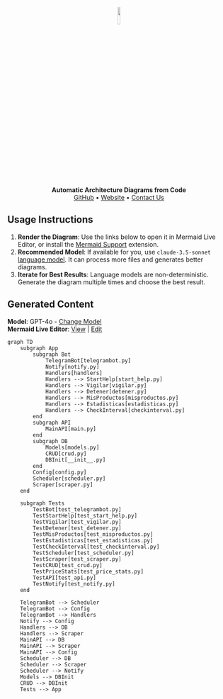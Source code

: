 <p align="center">
    <a href="https://swark.io">
        <img src="https://raw.githubusercontent.com/swark-io/swark/refs/heads/main/assets/logo/swark-logo-dark-mode.png" width="10%" />
    </a>
</p>
<p align="center">
    <b>Automatic Architecture Diagrams from Code</b><br />
    <a href="https://github.com/swark-io/swark">GitHub</a> • <a href="https://swark.io">Website</a> • <a href="mailto:contact@swark.io">Contact Us</a>
</p>

## Usage Instructions

1. **Render the Diagram**: Use the links below to open it in Mermaid Live Editor, or install the [Mermaid Support](https://marketplace.visualstudio.com/items?itemName=bierner.markdown-mermaid) extension.
2. **Recommended Model**: If available for you, use `claude-3.5-sonnet` [language model](vscode://settings/swark.languageModel). It can process more files and generates better diagrams.
3. **Iterate for Best Results**: Language models are non-deterministic. Generate the diagram multiple times and choose the best result.

## Generated Content
**Model**: GPT-4o - [Change Model](vscode://settings/swark.languageModel)  
**Mermaid Live Editor**: [View](https://mermaid.live/view#pako:eNqNVdtu4yAQ_RWL53Y_IA8rNfFKzUOraJPdF1xZ1ExiVBtbgCtFVf-9MODE-NLUL8PMOcNlOIw_SNFwICuSyZNibZkc0kwm9tPdqw88tK2PRNF1Y65R9x2gAgvVFqAmjF8b86s9v8TE58aI45lKNFP4kUlegdK0DIMFPLm__53sDVPmEaqWajfKSztcnhJT_ouTqJii797eYKdgQIKi3Nsb7Cehd6rhXWEaTWuh2965kffH7p4LbUTBNIWBcyNvU0LxtpUG1DuraOE8Ebw4EySfucOH3Tae_IkJaYO0tvYnE6TrUb6VUmVPjma6983ffyktVMenULreSmFongtr8vybxTeNPIoTLdDEvL2tAO9sdajuR2OC3TbCaK8grjDS_cFehL7mOtdrW5t8UeCOdRUlcpeU6ai9GJE4q0jH6kWIrFklOlYkPqQuK9DxI9Ehf1l5jh-LDRO-URwW4nIfvhDzl-KZ_mICb3Q7lx04_fiFJyJy-E6JAmz1TThP63xXfzNzHKdzZLFWTNHQpJAw7lQDsQyanu9H_RHnYa_deax_2B7160-S4t60ngmGSnokvOeIPYwtkodrXs4UTRNHo4liyJ8kLIGNIczjHrwPu3udBPH5YRR_QOSO1KBsY-L2X_WREVNCDRlZJRnhcGRdZTLyaUldy5mBVDBXW7IyqoM7wjrT7M-y6H3VdKeSrI6s0vD5BRbGOPg) | [Edit](https://mermaid.live/edit#pako:eNqNVdtu4yAQ_RWL53Y_IA8rNfFKzUOraJPdF1xZ1ExiVBtbgCtFVf-9MODE-NLUL8PMOcNlOIw_SNFwICuSyZNibZkc0kwm9tPdqw88tK2PRNF1Y65R9x2gAgvVFqAmjF8b86s9v8TE58aI45lKNFP4kUlegdK0DIMFPLm__53sDVPmEaqWajfKSztcnhJT_ouTqJii797eYKdgQIKi3Nsb7Cehd6rhXWEaTWuh2965kffH7p4LbUTBNIWBcyNvU0LxtpUG1DuraOE8Ebw4EySfucOH3Tae_IkJaYO0tvYnE6TrUb6VUmVPjma6983ffyktVMenULreSmFongtr8vybxTeNPIoTLdDEvL2tAO9sdajuR2OC3TbCaK8grjDS_cFehL7mOtdrW5t8UeCOdRUlcpeU6ai9GJE4q0jH6kWIrFklOlYkPqQuK9DxI9Ehf1l5jh-LDRO-URwW4nIfvhDzl-KZ_mICb3Q7lx04_fiFJyJy-E6JAmz1TThP63xXfzNzHKdzZLFWTNHQpJAw7lQDsQyanu9H_RHnYa_deax_2B7160-S4t60ngmGSnokvOeIPYwtkodrXs4UTRNHo4liyJ8kLIGNIczjHrwPu3udBPH5YRR_QOSO1KBsY-L2X_WREVNCDRlZJRnhcGRdZTLyaUldy5mBVDBXW7IyqoM7wjrT7M-y6H3VdKeSrI6s0vD5BRbGOPg)

```mermaid
graph TD
    subgraph App
        subgraph Bot
            TelegramBot[telegrambot.py]
            Notify[notify.py]
            Handlers[handlers]
            Handlers --> StartHelp[start_help.py]
            Handlers --> Vigilar[vigilar.py]
            Handlers --> Detener[detener.py]
            Handlers --> MisProductos[misproductos.py]
            Handlers --> Estadisticas[estadisticas.py]
            Handlers --> CheckInterval[checkinterval.py]
        end
        subgraph API
            MainAPI[main.py]
        end
        subgraph DB
            Models[models.py]
            CRUD[crud.py]
            DBInit[__init__.py]
        end
        Config[config.py]
        Scheduler[scheduler.py]
        Scraper[scraper.py]
    end

    subgraph Tests
        TestBot[test_telegrambot.py]
        TestStartHelp[test_start_help.py]
        TestVigilar[test_vigilar.py]
        TestDetener[test_detener.py]
        TestMisProductos[test_misproductos.py]
        TestEstadisticas[test_estadisticas.py]
        TestCheckInterval[test_checkinterval.py]
        TestScheduler[test_scheduler.py]
        TestScraper[test_scraper.py]
        TestCRUD[test_crud.py]
        TestPriceStats[test_price_stats.py]
        TestAPI[test_api.py]
        TestNotify[test_notify.py]
    end

    TelegramBot --> Scheduler
    TelegramBot --> Config
    TelegramBot --> Handlers
    Notify --> Config
    Handlers --> DB
    Handlers --> Scraper
    MainAPI --> DB
    MainAPI --> Scraper
    MainAPI --> Config
    Scheduler --> DB
    Scheduler --> Scraper
    Scheduler --> Notify
    Models --> DBInit
    CRUD --> DBInit
    Tests --> App
```